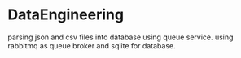 # DataEngineering

parsing json and csv files into database using queue service.
using rabbitmq as queue broker and sqlite for database. 

